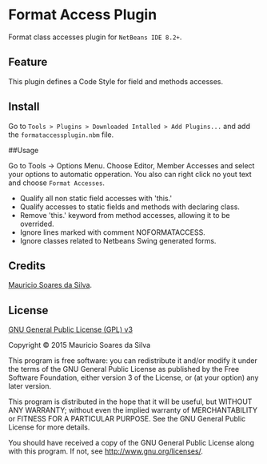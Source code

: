 # Format Access Plugin

Format class accesses plugin for `NetBeans IDE 8.2+`.

## Feature

This plugin defines a Code Style for field and methods accesses.

## Install

Go to `Tools > Plugins > Downloaded Intalled > Add Plugins...` and add the `formataccessplugin.nbm` file.

##Usage

Go to Tools -> Options Menu. Choose Editor, Member Accesses and select your options to automatic opperation. You also can right click no yout text and choose `Format Accesses`. 

- Qualify all non static field accesses with 'this.'
- Qualify accesses to static fields and methods with declaring class.
- Remove 'this.' keyword from method accesses, allowing it to be overrided.
- Ignore lines marked with comment NOFORMATACCESS.
- Ignore classes related to Netbeans Swing generated forms.

## Credits
[Mauricio Soares da Silva](mailto:maumss.git@gmail.com).

## License

[GNU General Public License (GPL) v3](http://www.gnu.org/licenses/)

Copyright &copy; 2015 Mauricio Soares da Silva

This program is free software: you can redistribute it and/or modify it under the terms of the GNU General Public License as published by the Free Software Foundation, either version 3 of the License, or (at your option) any later version.

This program is distributed in the hope that it will be useful, but WITHOUT ANY WARRANTY; without even the implied warranty of MERCHANTABILITY or FITNESS FOR A PARTICULAR PURPOSE.  See the GNU General Public License for more details.

You should have received a copy of the GNU General Public License along with this program.  If not, see <http://www.gnu.org/licenses/>.


